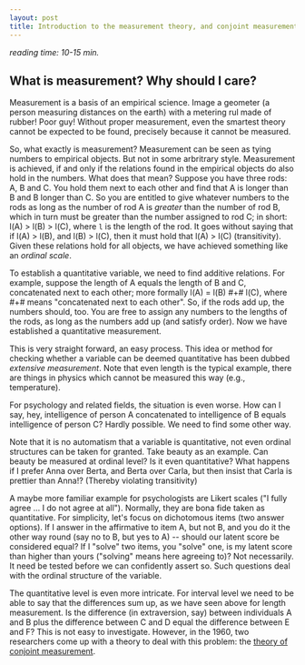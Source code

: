 ```yaml
---
layout: post
title: Introduction to the measurement theory, and conjoint measurement theory
---
```



*reading time: 10-15 min.*



## What is measurement? Why should I care?
Measurement is a basis of an empirical science. Image a geometer (a person measuring distances on the earth) with a metering rul made of rubber! Poor guy! Without proper measurement, even the smartest theory cannot be expected to be found, precisely because it cannot be measured.

So, what exactly is measurement? Measurement can be seen as tying numbers to empirical objects. But not in some arbritrary style. Measurement is achieved, if and only if the relations found in the empirical objects do also hold in the numbers. What does that mean? Suppose you have three rods: A, B and C. You hold them next to each other and find that A is longer than B and B longer than C. So you are entitled to give whatever numbers to the rods as long as the number of rod A is *greater* than the number of rod B, which in turn must be greater than the number assigned to rod C; in short: l(A) > l(B) > l(C), where `l` is the length of the rod. It goes without saying that if l(A) > l(B), and l(B) > l(C), then it must hold that l(A) > l(C) (transitivity). Given these relations hold for all objects, we have achieved something like an *ordinal scale*.

To establish a quantitative variable, we need to find additive relations. For example, suppose the length of A equals the length of B and C, concatenated next to each other; more formally l(A) = l(B) #+# l(C), where #+# means "concatenated next to each other". So, if the rods add up, the numbers should, too. You are free to assign any numbers to the lengths of the rods, as long as the numbers add up (and satisfy order). Now we have established a quantitative measurement. 

This is very straight forward, an easy process. This idea or method for checking whether a variable can be deemed quantitative has been dubbed *extensive measurement*. Note that even length is the typical example, there are things in physics which cannot be measured this way (e.g., temperature).

For psychology and related fields, the situation is even worse. How can I say, hey, intelligence of person A concatenated to intelligence of B equals intelligence of person C? Hardly possible. We need to find some other way.

Note that it is no automatism that a variable is quantitative, not even ordinal structures can be taken for granted. Take beauty as an example. Can beauty be measured at ordinal level? Is it even quantitative? What happens if I prefer Anna over Berta, and Berta over Carla, but then insist that Carla is prettier than Anna!? (Thereby violating transitivity)

A maybe more familiar example for psychologists are Likert scales ("I fully agree ... I do not agree at all"). Normally, they are bona fide taken as quantitative. For simplicity, let's focus on dichotomous items (two answer options). If I answer in the affirmative to item A, but not B, and you do it the other way round (say no to B, but yes to A) -- should our latent score be considered equal? If I "solve" two items, you "solve" one, is my latent score than higher than yours ("solving" means here agreeing to)? Not necessarily. It need be tested before we can confidently assert so. Such questions deal with the ordinal structure of the variable. 

The quantitative level is even more intricate. For interval level we need to be able to say that the differences sum up, as we have seen above for length measurement. Is the difference (in extraversion, say) between individuals A and B plus the difference between C and D equal the difference between E and F? This is not easy to investigate. However, in the 1960, two researchers come up with a theory to deal with this problem: the [theory of conjoint measurement](https://en.wikipedia.org/wiki/Theory_of_conjoint_measurement).

